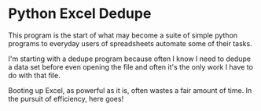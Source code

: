 # Python Excel Dedupe

This program is the start of what may become a suite of simple python programs to everyday users of spreadsheets automate some of their tasks.

I'm starting with a dedupe program because often I know I need to dedupe a data set before even opening the file and often it's the only work I have to do with that file.

Booting up Excel, as powerful as it is, often wastes a fair amount of time. In the pursuit of efficiency, here goes!